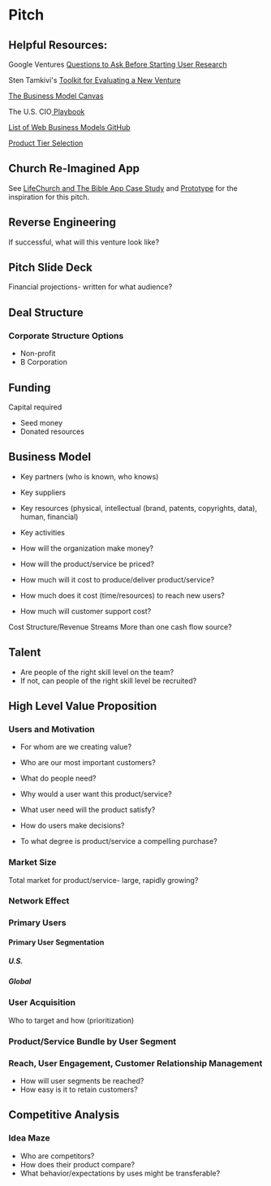 # Pitch

## Helpful Resources: 

Google Ventures [Questions to Ask Before Starting User Research](http://www.gv.com/lib/questions-to-ask-before-starting-user-research)

Sten Tamkivi's [Toolkit for Evaluating a New Venture](https://medium.com/@seikatsu/toolkit-for-evaluating-a-new-venture-c6ee623a4bca)

[The Business Model Canvas](http://www.businessmodelgeneration.com/downloads/business_model_canvas_poster.pdf) 

The U.S. CIO[ Playbook](http://playbook.cio.gov)

[List of Web Business Models GitHub](https://gist.github.com/ndarville/4295324)

[Product Tier Selection](https://camo.githubusercontent.com/a4b7ee4a662786d0af4c1eacb9b8b7bdd9eb6e6d/687474703a2f2f692e696d6775722e636f6d2f7139594e4939542e706e67)

## Church Re-Imagined App

See [LifeChurch and The Bible App Case Study](lifechurch_and_the_bible_app_case_study.md) and [Prototype](prototype.md) for the inspiration for this pitch.

## Reverse Engineering

If successful, what will this venture look like?

## Pitch Slide Deck
Financial projections- written for what audience?

## Deal Structure

### Corporate Structure Options

* Non-profit
* B Corporation

## Funding
Capital required

* Seed money
* Donated resources

## Business Model
* Key partners (who is known, who knows)
* Key suppliers
* Key resources (physical, intellectual (brand, patents, copyrights, data), human, financial)
* Key activities

* How will the organization make money?
* How will the product/service be priced?
* How much will it cost to produce/deliver product/service?
* How much does it cost (time/resources) to reach new users?
* How much will customer support cost?

Cost Structure/Revenue Streams
More than one cash flow source?

## Talent
* Are people of the right skill level on the team?
* If not, can people of the right skill level be recruited?

## High Level Value Proposition

### Users and Motivation
* For whom are we creating value?
* Who are our most important customers?

* What do people need?
* Why would a user want this product/service?
* What user need will the product satisfy?
* How do users make decisions?
* To what degree is product/service a compelling purchase?

### Market Size
Total market for product/service- large, rapidly growing?  

### Network Effect

### Primary Users

#### Primary User Segmentation

##### U.S.

##### Global

### User Acquisition
Who to target and how (prioritization)

### Product/Service Bundle by User Segment

### Reach, User Engagement, Customer Relationship Management 
* How will user segments be reached?
* How easy is it to retain customers?

## Competitive Analysis

### Idea Maze
* Who are competitors? 
* How does their product compare?
* What behavior/expectations by uses might be transferable? 

